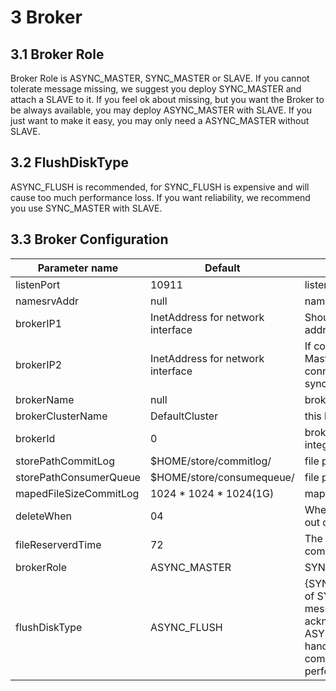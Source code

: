 # 3 Broker

## 3.1 Broker Role
Broker Role is ASYNC_MASTER, SYNC_MASTER or SLAVE. If you cannot tolerate message missing, we suggest you deploy SYNC_MASTER and attach a SLAVE to it. If you feel ok about missing, but you want the Broker to be always available, you may deploy ASYNC_MASTER with SLAVE. If you just want to make it easy, you may only need a ASYNC_MASTER without SLAVE.
## 3.2 FlushDiskType
ASYNC_FLUSH is recommended, for SYNC_FLUSH is expensive and will cause too much performance loss. If you want reliability, we recommend you use SYNC_MASTER with SLAVE.
## 3.3 Broker Configuration
| Parameter name                           | Default                        | Description                                                         |
| -------------------------------- | ----------------------------- | ------------------------------------------------------------ |
| listenPort                    | 10911              | listen port for client |
| namesrvAddr       | null                         | name server address     |
| brokerIP1 | InetAddress for network interface                         | Should be configured if having multiple addresses |
| brokerIP2 | InetAddress for network interface                         | If configured for the Master broker in the Master/Slave cluster, slave broker will connect to this port for data synchronization   |
| brokerName        | null                         | broker name                           |
| brokerClusterName                     | DefaultCluster                  | this broker belongs to which cluster           |
| brokerId             | 0                              | broker id, 0 means master, positive integers mean slave                                                 |
| storePathCommitLog                      | $HOME/store/commitlog/                              | file path for commit log                                                 |
| storePathConsumerQueue                   | $HOME/store/consumequeue/                              | file path for consume queue                                              |
| mapedFileSizeCommitLog     | 1024 * 1024 * 1024(1G) | mapped file size for commit log                                        |​ 
| deleteWhen     | 04 | When to delete the commitlog which is out of the reserve time                                        |​ 
| fileReserverdTime     | 72 | The number of hours to keep a commitlog before deleting it                                        |​ 
| brokerRole     | ASYNC_MASTER | SYNC_MASTER/ASYNC_MASTER/SLAVE                                        |​ 
| flushDiskType     | ASYNC_FLUSH | {SYNC_FLUSH/ASYNC_FLUSH}. Broker of SYNC_FLUSH mode flushes each message onto disk before acknowledging producer. Broker of ASYNC_FLUSH mode, on the other hand, takes advantage of group-committing, achieving better performance.                                        |​